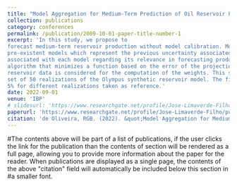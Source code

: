 ```yaml
---
title: "Model Aggregation for Medium-Term Prediction of Oil Reservoir Production"
collection: publications
category: conferences
permalink: /publication/2009-10-01-paper-title-number-1
excerpt: 'In this study, we propose to
forecast medium-term reservoir production without model calibration. More precisely, we combine the data of multiple
pre-existent models which represent the previous uncertainty associated with the reservoir’s parameters. A weight is then
associated with each model regarding its relevance in forecasting production for the next time step. An optimization
algorithm that minimizes a function based on the error of the projection of oil and water production in relation to the real
reservoir data is considered for the computation of the weights. This strategy is then validated through a case study for a
set of 50 realizations of the Olympus synthetic reservoir model. The findings indicate an average prediction error below
5% for different realizations taken as reference.'
date: 2022-09-01
venue: 'IBP'
# slidesurl: 'https://www.researchgate.net/profile/Jose-Limaverde-Filho/publication/363852815_Agregacao_de_modelos_para_prever_a_producao_de_reservatorios_de_petroleo_a_medio_prazo/links/63344053ff870c55cee35661/Agregacao-de-modelos-para-prever-a-producao-de-reservatorios-de-petroleo-a-medio-prazo.pdf'
paperurl: 'https://www.researchgate.net/profile/Jose-Limaverde-Filho/publication/363852815_Agregacao_de_modelos_para_prever_a_producao_de_reservatorios_de_petroleo_a_medio_prazo/links/63344053ff870c55cee35661/Agregacao-de-modelos-para-prever-a-producao-de-reservatorios-de-petroleo-a-medio-prazo.pdf'
citation: 'de Oliveira, RGB. (2022). &quot;Model Aggregation for Medium-Term Prediction of Oil Reservoir Production.&quot; <i>IBP, Rio Oil and Gas 1</i>. 1(1).'
---
```


#The contents above will be part of a list of publications, if the user clicks the link for the publication than the contents of section will be rendered as a full page, allowing you to provide more information about the paper for the reader. When publications are displayed as a single page, the contents of the above "citation" field will automatically be included below this section in #a smaller font.
